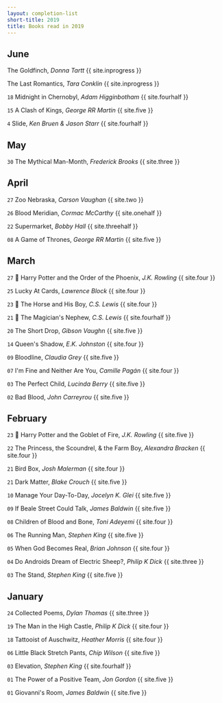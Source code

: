 ```yaml
---
layout: completion-list
short-title: 2019
title: Books read in 2019
---
```

## June
The Goldfinch, _Donna Tartt_ {{ site.inprogress }}

The Last Romantics, _Tara Conklin_ {{ site.inprogress }}

`18` Midnight in Chernobyl, _Adam Higginbotham_ {{ site.fourhalf }}

`15` A Clash of Kings, _George RR Martin_ {{ site.five }}

`4` Slide, _Ken Bruen & Jason Starr_ {{ site.fourhalf }}

## May
`30` The Mythical Man-Month, _Frederick Brooks_ {{ site.three }}

## April
`27` Zoo Nebraska, _Carson Vaughan_ {{ site.two }}

`26` Blood Meridian, _Cormac McCarthy_ {{ site.onehalf }}

`22` Supermarket, _Bobby Hall_ {{ site.threehalf }}

`08` A Game of Thrones, _George RR Martin_ {{ site.five }}

## March
`27` 🔁 Harry Potter and the Order of the Phoenix, _J.K. Rowling_ {{ site.four }}

`25` Lucky At Cards, _Lawrence Block_ {{ site.four }}

`23` 🔁 The Horse and His Boy, _C.S. Lewis_ {{ site.four }}

`21` 🔁 The Magician's Nephew, _C.S. Lewis_ {{ site.fourhalf }}

`20` The Short Drop, _Gibson Vaughn_ {{ site.five }}

`14` Queen's Shadow, _E.K. Johnston_ {{ site.four }}

`09` Bloodline, _Claudia Grey_ {{ site.five }}

`07` I'm Fine and Neither Are You, _Camille Pagán_ {{ site.four }}

`03` The Perfect Child, _Lucinda Berry_ {{ site.five }}

`02` Bad Blood, _John Carreyrou_ {{ site.five }}

## February
`23` 🔁 Harry Potter and the Goblet of Fire, _J.K. Rowling_ {{ site.five }}

`22` The Princess, the Scoundrel, & the Farm Boy, _Alexandra Bracken_ {{ site.four }}

`21` Bird Box, _Josh Malerman_ {{ site.four }}

`21` Dark Matter, _Blake Crouch_ {{ site.five }}

`10` Manage Your Day-To-Day, _Jocelyn K. Glei_ {{ site.five }}

`09` If Beale Street Could Talk, _James Baldwin_ {{ site.five }}

`08` Children of Blood and Bone, _Toni Adeyemi_ {{ site.four }}

`06` The Running Man, _Stephen King_ {{ site.five }}

`05` When God Becomes Real, _Brian Johnson_ {{ site.four }}

`04` Do Androids Dream of Electric Sheep?, _Philip K Dick_ {{ site.three }}

`03` The Stand, _Stephen King_ {{ site.five }}

## January
`24` Collected Poems, _Dylan Thomas_ {{ site.three }}

`19` The Man in the High Castle, _Philip K Dick_ {{ site.four }}

`18` Tattooist of Auschwitz, _Heather Morris_ {{ site.four }}

`06` Little Black Stretch Pants, _Chip Wilson_ {{ site.five }}

`03` Elevation, _Stephen King_ {{ site.fourhalf }}

`01` The Power of a Positive Team, _Jon Gordon_ {{ site.five }}

`01` Giovanni's Room, _James Baldwin_ {{ site.five }}

